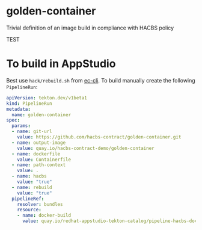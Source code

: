 # golden-container
Trivial definition of an image build in compliance with HACBS policy

TEST

# To build in AppStudio

Best use `hack/rebuild.sh` from [ec-cli](https://github.com/hacbs-contract/ec-cli). To build manually create the following `PipelineRun`:

```yaml
apiVersion: tekton.dev/v1beta1
kind: PipelineRun
metadata:
  name: golden-container
spec:
  params:
  - name: git-url
    value: https://github.com/hacbs-contract/golden-container.git
  - name: output-image
    value: quay.io/hacbs-contract-demo/golden-container
  - name: dockerfile
    value: Containerfile
  - name: path-context
    value: .
  - name: hacbs
    value: "true"
  - name: rebuild
    value: "true"
  pipelineRef:
    resolver: bundles
    resource:
    - name: docker-build
      value: quay.io/redhat-appstudio-tekton-catalog/pipeline-hacbs-docker-build:devel
```
